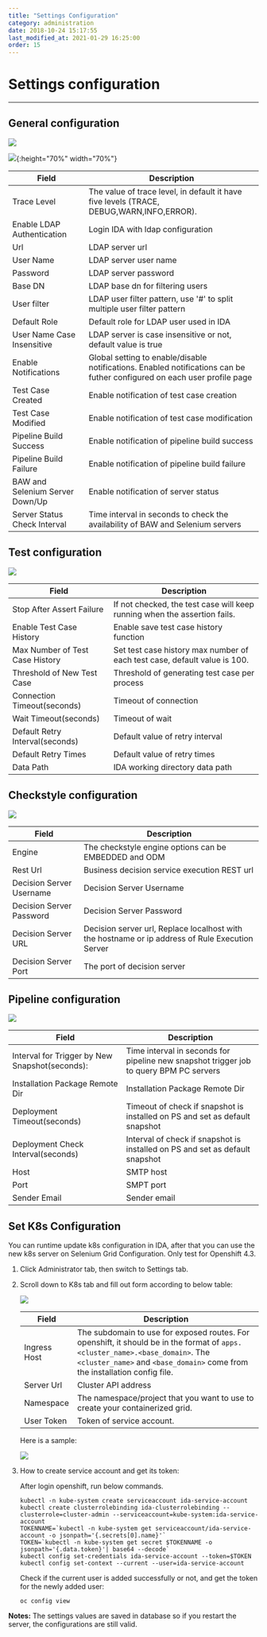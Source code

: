 ```yaml
---
title: "Settings Configuration"
category: administration
date: 2018-10-24 15:17:55
last_modified_at: 2021-01-29 16:25:00
order: 15
---
```


# Settings configuration
***


## General configuration

![][General]

![][General_Notifications]{:height="70%" width="70%"}

Field | Description
--- | ---
Trace Level | The value of trace level, in default it have five levels (TRACE, DEBUG,WARN,INFO,ERROR).
Enable LDAP Authentication | Login IDA with ldap configuration
Url | LDAP server url
User Name | LDAP server user name
Password | LDAP server password
Base DN | LDAP base dn for filtering users
User filter | LDAP user filter pattern, use '#' to split multiple user filter pattern
Default Role | Default role for LDAP user used in IDA
User Name Case Insensitive | LDAP server is case insensitive or not, default value is true
Enable Notifications | Global setting to enable/disable notifications. Enabled notifications can be futher configured on each user profile page
Test Case Created | Enable notification of test case creation
Test Case Modified | Enable notification of test case modification
Pipeline Build Success | Enable notification of pipeline build success
Pipeline Build Failure | Enable notification of pipeline build failure
BAW and Selenium Server Down/Up | Enable notification of server status
Server Status Check Interval | Time interval in seconds to check the availability of BAW and Selenium servers

## Test configuration 

![][Test]

Field | Description
--- | ---
Stop After Assert Failure | If not checked, the test case will keep running when the assertion fails.
Enable Test Case History | Enable save test case history function
Max Number of Test Case History | Set test case history max number of each test case, default value is 100.
Threshold of New Test Case | Threshold of generating test case per process
Connection Timeout(seconds) | Timeout of connection
Wait Timeout(seconds) | Timeout of wait
Default Retry Interval(seconds) | Default value of retry interval
Default Retry Times | Default value of retry times
Data Path | IDA working directory data path

## Checkstyle configuration

![][Checkstyle]

Field | Description
--- | ---
Engine | The checkstyle engine options can be EMBEDDED and ODM
Rest Url | Business decision service execution REST url
Decision Server Username | Decision Server Username
Decision Server Password | Decision Server Password
Decision Server URL | Decision server url, Replace localhost with the hostname or ip address of Rule Execution Server
Decision Server Port | The port of decision server

## Pipeline configuration

![][Pipeline]

Field | Description
--- | ---
Interval for Trigger by New Snapshot(seconds): | Time interval in seconds for pipeline new snapshot trigger job to query BPM PC servers
Installation Package Remote Dir | Installation Package Remote Dir
Deployment Timeout(seconds) | Timeout of check if snapshot is installed on PS and set as default snapshot
Deployment Check Interval(seconds) | Interval of check if snapshot is installed on PS and set as default snapshot
Host | SMTP host
Port | SMPT port
Sender Email | Sender email


## Set K8s Configuration

You can runtime update k8s configuration in IDA, after that you can use the new k8s server on Selenium Grid Configuration. Only test for Openshift 4.3.

  1. Click Administrator tab, then switch to Settings tab.
  2. Scroll down to K8s tab and fill out form according to below table:

     ![][administrator_k8s_setting]
    
     |   Field                | Description                                                         |
     | -------------------|---------------------------                                          |
     | Ingress Host|The subdomain to use for exposed routes. For openshift, it should be in the format of ```apps.<cluster_name>.<base_domain>```. The ```<cluster_name>``` and ```<base_domain>``` come from the installation config file.|  
     | Server Url| Cluster API address |
     | Namespace| The namespace/project that you want to use to create your containerized grid.|  
     | User Token| Token of service account.|

     Here is a sample:

     ![][administrator_k8s_setting_sample]

  3. How to create service account and get its token:

     After login openshift, run below commands.

     ```
     kubectl -n kube-system create serviceaccount ida-service-account
     kubectl create clusterrolebinding ida-clusterrolebinding --clusterrole=cluster-admin --serviceaccount=kube-system:ida-service-account
     TOKENNAME=`kubectl -n kube-system get serviceaccount/ida-service-account -o jsonpath='{.secrets[0].name}'`
     TOKEN=`kubectl -n kube-system get secret $TOKENNAME -o jsonpath='{.data.token}'| base64 --decode`
     kubectl config set-credentials ida-service-account --token=$TOKEN
     kubectl config set-context --current --user=ida-service-account
     ```

     Check if the current user is added successfully or not, and get the token for the newly added user:
     
     ```
     oc config view
     ```


**Notes:**
The settings values are saved in database so if you restart the server, the configurations are still valid.

[administrator_settings]: ../images/administrator/Administrator_settings.png
[administrator_k8s_setting]: ../images/administrator/administrator_k8s_setting.png
[administrator_k8s_setting_sample]: ../images/administrator/administrator_k8s_setting_sample.png
[General]: ../images/references/General.jpg
[General_Notifications]: ../images/references/General_Notifications.jpg
[Test]: ../images/references/Test.jpg
[Pipeline]: ../images/references/Pipeline.jpg
[Checkstyle]: ../images/references/Checkstyle.jpg
